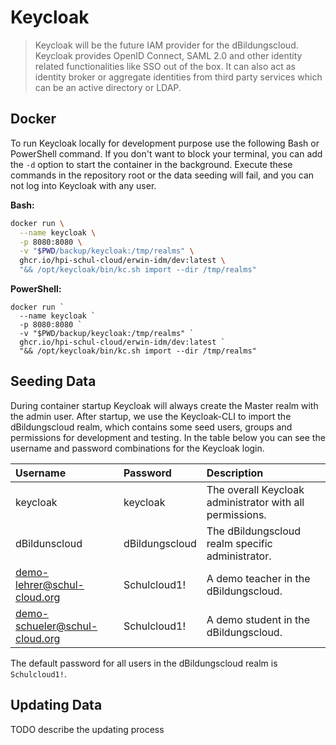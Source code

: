 # Keycloak
> Keycloak will be the future IAM provider for the dBildungscloud. Keycloak provides OpenID Connect, SAML 2.0 and other
> identity related functionalities like SSO out of the box. It can also act as identity broker or aggregate identities
> from third party services which can be an active directory or LDAP.

## Docker
To run Keycloak locally for development purpose use the following Bash or PowerShell command. If you don't want to block
your terminal, you can add the `-d` option to start the container in the background. Execute these commands in the
repository root or the data seeding will fail, and you can not log into Keycloak with any user.

__Bash:__
```bash
docker run \
  --name keycloak \
  -p 8080:8080 \
  -v "$PWD/backup/keycloak:/tmp/realms" \
  ghcr.io/hpi-schul-cloud/erwin-idm/dev:latest \
  "&& /opt/keycloak/bin/kc.sh import --dir /tmp/realms"
```

__PowerShell:__
```pwsh
docker run `
  --name keycloak `
  -p 8080:8080 `
  -v "$PWD/backup/keycloak:/tmp/realms" `
  ghcr.io/hpi-schul-cloud/erwin-idm/dev:latest `
  "&& /opt/keycloak/bin/kc.sh import --dir /tmp/realms"
```

## Seeding Data
During container startup Keycloak will always create the Master realm with the admin user. After startup, we use the
Keycloak-CLI to import the dBildungscloud realm, which contains some seed users, groups and permissions for development
and testing. In the table below you can see the username and password combinations for the Keycloak login.

| Username | Password | Description |
| :- | :- | :- |
| keycloak | keycloak| The overall Keycloak administrator with all permissions. |
| dBildunscloud | dBildungscloud | The dBildungscloud realm specific administrator. |
| demo-lehrer@schul-cloud.org | Schulcloud1! | A demo teacher in the dBildungscloud. |
| demo-schueler@schul-cloud.org | Schulcloud1! | A demo student in the dBildungscloud. |

The default password for all users in the dBildungscloud realm is `Schulcloud1!`.

## Updating Data

TODO describe the updating process